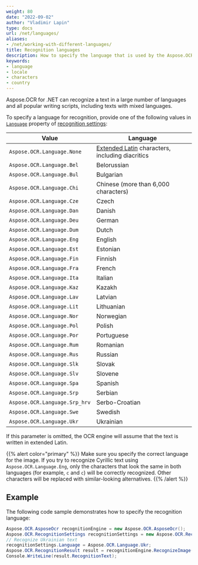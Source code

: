 ```yaml
---
weight: 80
date: "2022-09-02"
author: "Vladimir Lapin"
type: docs
url: /net/languages/
aliases:
- /net/working-with-different-languages/
title: Recognition languages
description: How to specify the language that is used by the Aspose.OCR recognition engine.
keywords:
- language
- locale
- characters
- country
---
```


Aspose.OCR for .NET can recognize a text in a large number of languages and all popular writing scripts, including texts with mixed languages.

To specify a language for recognition, provide one of the following values in [`Language`](https://reference.aspose.com/ocr/net/aspose.ocr/recognitionsettings/language/) property of [recognition settings](https://reference.aspose.com/ocr/net/aspose.ocr/recognitionsettings/):

Value | Language
----- | --------
`Aspose.OCR.Language.None` | [Extended Latin](/ocr/net/recognition-languages/#supported-characters) characters, including diacritics
`Aspose.OCR.Language.Bel` | Belorussian
`Aspose.OCR.Language.Bul` | Bulgarian
`Aspose.OCR.Language.Chi` | Chinese (more than 6,000 characters)
`Aspose.OCR.Language.Cze` | Czech
`Aspose.OCR.Language.Dan` | Danish
`Aspose.OCR.Language.Deu` | German
`Aspose.OCR.Language.Dum` | Dutch
`Aspose.OCR.Language.Eng` | English
`Aspose.OCR.Language.Est` | Estonian
`Aspose.OCR.Language.Fin` | Finnish
`Aspose.OCR.Language.Fra` | French
`Aspose.OCR.Language.Ita` | Italian
`Aspose.OCR.Language.Kaz` | Kazakh
`Aspose.OCR.Language.Lav` | Latvian
`Aspose.OCR.Language.Lit` | Lithuanian
`Aspose.OCR.Language.Nor` | Norwegian
`Aspose.OCR.Language.Pol` | Polish
`Aspose.OCR.Language.Por` | Portuguese
`Aspose.OCR.Language.Rum` | Romanian
`Aspose.OCR.Language.Rus` | Russian
`Aspose.OCR.Language.Slk` | Slovak
`Aspose.OCR.Language.Slv` | Slovene
`Aspose.OCR.Language.Spa` | Spanish
`Aspose.OCR.Language.Srp` | Serbian
`Aspose.OCR.Language.Srp_hrv` | Serbo-Croatian
`Aspose.OCR.Language.Swe` | Swedish
`Aspose.OCR.Language.Ukr` | Ukrainian

If this parameter is omitted, the OCR engine will assume that the text is written in extended Latin.

{{% alert color="primary" %}}
Make sure you specify the correct language for the image. If you try to recognize Cyrillic text using `Aspose.OCR.Language.Eng`, only the characters that look the same in both languages (for example, `с` and `c`) will be correctly recognized. Other characters will be replaced with similar-looking alternatives.
{{% /alert %}}

## Example

The following code sample demonstrates how to specify the recognition language:

```csharp
Aspose.OCR.AsposeOcr recognitionEngine = new Aspose.OCR.AsposeOcr();
Aspose.OCR.RecognitionSettings recognitionSettings = new Aspose.OCR.RecognitionSettings();
// Recognize Ukrainian text
recognitionSettings.Language = Aspose.OCR.Language.Ukr;
Aspose.OCR.RecognitionResult result = recognitionEngine.RecognizeImage("source.png", recognitionSettings);
Console.WriteLine(result.RecognitionText);
```
